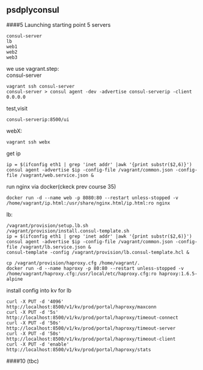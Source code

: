 ## psdplyconsul
####5 Launching starting point
5 servers
```
consul-server
lb
web1
web2
web3
```
we use vagrant.step:  
consul-server
```
vagrant ssh consul-server
consul-server > consul agent -dev -advertise consul-serverip -client 0.0.0.0
```
test,visit
```
consul-serverip:8500/ui
```
webX:
```
vagrant ssh webx
```
get ip
```
ip = $(ifconfig eth1 | grep 'inet addr' |awk '{print substr($2,6)}')
consul agent -advertise $ip -config-file /vagrant/common.json -config-file /vagrant/web.service.json &
```

run nginx via docker(ckeck prev course 35)
```
docker run -d --name web -p 8080:80 --restart unless-stopped -v /home/vagrant/ip.html:/usr/share/nginx.html/ip.html:ro nginx
```

lb:
```
/vagrant/provision/setup.lb.sh
/vagrant/provision/install.consul-template.sh
ip = $(ifconfig eth1 | grep 'inet addr' |awk '{print substr($2,6)}')
consul agent -advertise $ip -config-file /vagrant/common.json -config-file /vagrant/lb.service.json &
consul-template -config /vagrant/provision/lb.consul-template.hcl &
```

```
cp /vagrant/provision/haproxy.cfg /home/vagrant/.
docker run -d --name haproxy -p 80:80 --restart unless-stopped -v /home/vagrant/haproxy.cfg:/usr/local/etc/haproxy.cfg:ro haproxy:1.6.5-alpine
```
install config into kv for lb
```
curl -X PUT -d '4096' http://localhost:8500/v1/kv/prod/portal/haproxy/maxconn
curl -X PUT -d '5s' http://localhost:8500/v1/kv/prod/portal/haproxy/timeout-connect
curl -X PUT -d '50s' http://localhost:8500/v1/kv/prod/portal/haproxy/timeout-server
curl -X PUT -d '50s' http://localhost:8500/v1/kv/prod/portal/haproxy/timeout-client
curl -X PUT -d 'enable' http://localhost:8500/v1/kv/prod/portal/haproxy/stats
```
####10
(tbc)
